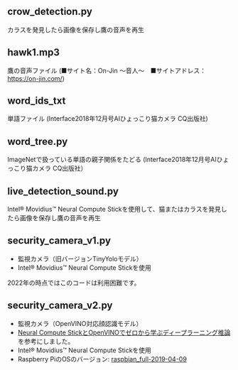 ## crow_detection.py
カラスを発見したら画像を保存し鷹の音声を再生
## hawk1.mp3
鷹の音声ファイル (■サイト名：On-Jin ～音人～　■サイトアドレス：https://on-jin.com/)
## word_ids_txt
単語ファイル (Interface2018年12月号AIひょっこり猫カメラ CQ出版社)
## word_tree.py
ImageNetで扱っている単語の親子関係をたどる (Interface2018年12月号AIひょっこり猫カメラ CQ出版社）
## live_detection_sound.py
Intel® Movidius™ Neural Compute Stickを使用して、猫またはカラスを発見したら画像を保存し鷹の音声を再生
## security_camera_v1.py
- 監視カメラ（旧バージョンTinyYoloモデル）
- Intel® Movidius™ Neural Compute Stickを使用

2022年の時点ではこのコードは利用困難です。
## security_camera_v2.py
- 監視カメラ（OpenVINO対応顔認識モデル）
- [Neural Compute StickとOpenVINOでゼロから学ぶディープラーニング推論](https://jellyware.jp/openvino/#04)を参考にしました。
- Intel® Movidius™ Neural Compute Stickを使用
- Raspberry PiのOSのバージョン: [raspbian_full-2019-04-09](http://ftp.jaist.ac.jp/pub/raspberrypi/raspbian_full/images/raspbian_full-2019-04-09/)
